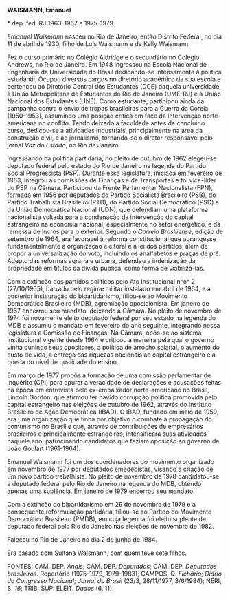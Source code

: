 **WAISMANN, Emanuel**

\* dep. fed. RJ 1963-1967 e 1975-1979.

*Emanuel Waismann* nasceu no Rio de Janeiro, então Distrito Federal, no
dia 11 de abril de 1930, filho de Luís Waismann e de Kelly Waismann.

Fez o curso primário no Colégio Aldridge e o secundário no Colégio
Andrews, no Rio de Janeiro. Em 1948 ingressou na Escola Nacional de
Engenharia da Universidade do Brasil dedicando-se intensamente à
política estudantil. Ocupou diversos cargos no diretório acadêmico da
sua escola e pertenceu ao Diretório Central dos Estudantes (DCE) daquela
universidade, à União Metropolitana de Estudantes do Rio de Janeiro
(UME-RJ) e à União Nacional dos Estudantes (UNE). Como estudante,
participou ainda da campanha contra o envio de tropas brasileiras para a
Guerra da Coreia (1950-1953), assumindo uma posição crítica em face da
intervenção norte-americana no conflito. Tendo deixado a faculdade antes
de concluir o curso, dedicou-se a atividades industriais, principalmente
na área da construção civil, e ao jornalismo, tornando-se o diretor
responsável pelo jornal *Voz do Estado*, no Rio de Janeiro.

Ingressando na política partidária, no pleito de outubro de 1962
elegeu-se deputado federal pelo estado do Rio de Janeiro na legenda do
Partido Social Progressista (PSP). Durante essa legislatura, iniciada em
fevereiro de 1963, integrou as comissões de Finanças e de Transportes e
foi vice-líder do PSP na Câmara. Participou da Frente Parlamentar
Nacionalista (FPN), formada em 1956 por deputados do Partido Socialista
Brasileiro (PSB), do Partido Trabalhista Brasileiro (PTB), do Partido
Social Democrático (PSD) e da União Democrática Nacional (UDN), que
defendiam uma plataforma nacionalista voltada para a condenação da
intervenção do capital estrangeiro na economia nacional, especialmente
no setor energético, e da remessa de lucros para o exterior. Segundo o
*Correio Brasiliense*, edição de setembro de 1964, era favorável à
reforma constitucional que abrangesse fundamentalmente a organização
eleitoral e a lei dos partidos, além de propor a universalização do
voto, incluindo os analfabetos e praças de pré. Adepto das reformas
agrária e urbana, defendeu a indenização da propriedade em títulos da
dívida pública, como forma de viabilizá-las.

Com a extinção dos partidos políticos pelo Ato Institucional n^o^ 2
(27/10/1965), baixado pelo regime militar instalado em abril de 1964, e
a posterior instauração do bipartidarismo, filiou-se ao Movimento
Democrático Brasileiro (MDB), agremiação oposicionista. Em janeiro de
1967 encerrou seu mandato, deixando a Câmara. No pleito de novembro de
1974 foi novamente eleito deputado federal por seu estado na legenda do
MDB e assumiu o mandato em fevereiro do ano seguinte, integrando nessa
legislatura a Comissão de Finanças. Na Câmara, opôs-se ao sistema
institucional vigente desde 1964 e criticou a maneira pela qual o
governo vinha punindo seus opositores, a política de arrocho salarial, o
aumento do custo de vida, a entrega das riquezas nacionais ao capital
estrangeiro e a queda do nível de qualidade do ensino.

Em março de 1977 propôs a formação de uma comissão parlamentar de
inquérito (CPI) para apurar a veracidade de declarações e acusações
feitas na época em entrevista pelo ex-embaixador norte-americano no
Brasil, Lincoln Gordon, que afirmou ter havido corrupção política
promovida pelo capital estrangeiro nas eleições de outubro de 1962,
através do Instituto Brasileiro de Ação Democrática (IBAD). O IBAD,
fundado em maio de 1959, era uma organização que tinha por objetivo o
combate à propagação do comunismo no Brasil e que, através de
contribuições de empresários brasileiros e principalmente estrangeiros,
intensificara suas atividades naquele ano, patrocinando candidatos que
faziam oposição ao governo de João Goulart (1961-1964).

Emanuel Waismann foi um dos coordenadores do movimento organizado em
novembro de 1977 por deputados emedebistas, visando à criação de um novo
partido trabalhista. No pleito de novembro de 1978 candidatou-se a
deputado federal pelo Rio de Janeiro na legenda do MDB, obtendo apenas
uma suplência. Em janeiro de 1979 encerrou seu mandato.

Com a extinção do bipartidarismo em 29 de novembro de 1979 e a
consequente reformulação partidária, filiou-se ao Partido do Movimento
Democrático Brasileiro (PMDB), em cuja legenda foi eleito suplente de
deputado federal pelo Rio de Janeiro nas eleições de novembro de 1982.

Faleceu no Rio de Janeiro no dia 2 de junho de 1984.

Era casado com Sultana Waismann, com quem teve sete filhos.

FONTES: CÂM. DEP. *Anais*; CÂM. DEP. *Deputados*; CÂM. DEP. *Deputados
brasileiros*. Repertório (1975-1979, 1979-1983); CAMPOS, Q. *Fichário*;
*Diário do Congresso Nacional*; *Jornal do Brasil* (23/3, 28/11/1977,
3/6/1984); NÉRI, S. *16*; TRIB. SUP. ELEIT. *Dados* (6, 11).
